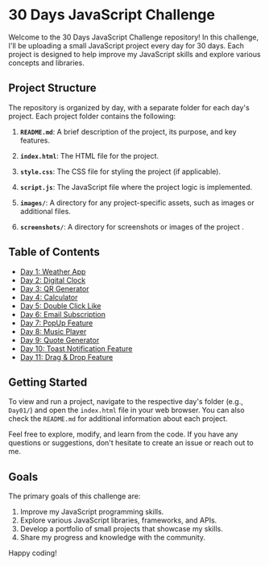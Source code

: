 # 30 Days JavaScript Challenge

Welcome to the 30 Days JavaScript Challenge repository! In this challenge, I'll be uploading a small JavaScript project every day for 30 days. Each project is designed to help improve my JavaScript skills and explore various concepts and libraries.

## Project Structure

The repository is organized by day, with a separate folder for each day's project. Each project folder contains the following:

1. **`README.md`**: A brief description of the project, its purpose, and key features.

2. **`index.html`**: The HTML file for the project.

3. **`style.css`**: The CSS file for styling the project (if applicable).

4. **`script.js`**: The JavaScript file where the project logic is implemented.

5. **`images/`**: A directory for any project-specific assets, such as images or additional files.

6. **`screenshots/`**: A directory for screenshots or images of the project .

## Table of Contents

- [Day 1: Weather App](./Day01/)
- [Day 2: Digital Clock](./Day02/)
- [Day 3: QR Generator](./Day03/)
- [Day 4: Calculator](./Day04/)
- [Day 5: Double  Click Like](./Day05/)
- [Day 6: Email Subscription](./Day06/)
- [Day 7: PopUp Feature](./Day07/)
- [Day 8: Music Player](./Day08/)
- [Day 9: Quote Generator](./Day09/)
- [Day 10: Toast Notification Feature](./Day10/)
- [Day 11: Drag & Drop Feature](./Day11/)


## Getting Started

To view and run a project, navigate to the respective day's folder (e.g., `Day01/`) and open the `index.html` file in your web browser. You can also check the `README.md` for additional information about each project.

Feel free to explore, modify, and learn from the code. If you have any questions or suggestions, don't hesitate to create an issue or reach out to me.

## Goals

The primary goals of this challenge are:

1. Improve my JavaScript programming skills.
2. Explore various JavaScript libraries, frameworks, and APIs.
3. Develop a portfolio of small projects that showcase my skills.
4. Share my progress and knowledge with the community.

Happy coding!
